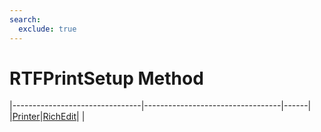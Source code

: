 ```yaml
---
search:
  exclude: true
---
```


<h1 class="heading"><span class="name">RTFPrintSetup Method</span></h1>

|--------------------------------|----------------------------------|------|
|[Printer](../objects/printer.md)|[RichEdit](../objects/richedit.md)|&nbsp;|
